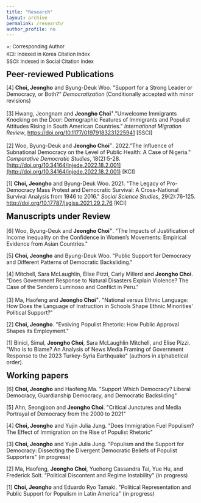 ```yaml
---
title: "Research"
layout: archive
permalink: /research/
author_profile: no
---
```

<style>
  h2 {
    margin-top: 10px; /* 원하는 여백값으로 조정 */
    margin-bottom: 10px; /* 원하는 여백값으로 조정 */
  }
</style>
<div style="font-size: small; line-height: 1.5;">
  +: Corresponding Author<br>
  KCI: Indexed in Korea Citation Index<br>
  SSCI: Indexed in Social Citation Index
</div>

## Peer-reviewed Publications 
[4] **Choi, Jeongho** and Byung-Deuk Woo. "Support for a Strong Leader or Democracy, or Both?" *Democratization* (Conditionally accepted with minor revisions)

[3] Hwang, Jeongnam and **Jeongho Choi**<sup>+</sup>."Unwelcome Immigrants Knocking on the Door: Demographic Features of Immigrants and Populist Attitudes Rising in South American Countries." *International Migration Review*, <https://doi.org/10.1177/01979183231225941> [SSCI]

[2] Woo, Byung-Deuk and **Jeongho Choi**<sup>+</sup>. 2022."The Influence of Subnational Democracy on the Level of Public Health: A Case of Nigeria." *Comparative Democratic Studies*, 18(2):5-28. [http://doi.org/10.34164/injede.2022.18.2.001](http://doi.org/10.34164/injede.2022.18.2.001) [KCI]

[1] **Choi, Jeongho** and Byung-Deuk Woo. 2021. "The Legacy of Pro-Democracy Mass Protest and Democratic Survival: A Cross-National Survival Analysis from 1946 to 2016." *Social Science Studies*, 29(2):76-125. <http://doi.org/10.17787/jsgiss.2021.29.2.76> [KCI]

## Manuscripts under Review 
[6] Woo, Byung-Deuk and <strong>Jeongho Choi</strong><sup>+</sup>. "The Impacts of Justification of Income Inequality on the Confidence in Women’s Movements: Empirical Evidence from Asian Countries."

[5] <strong>Choi, Jeongho</strong> and Byung-Deuk Woo. "Public Support for Democracy and Different Patterns of Democratic Backsliding."

[4] Mitchell, Sara McLaughlin, Elise Pizzi, Carly Millerd and <strong>Jeongho Choi</strong>. "Does Government Response to Natural Disasters Explain Violence? The Case of the Sendero Luminoso and Conflict in Peru."

[3] Ma, Haofeng and <strong>Jeongho Choi</strong><sup>+</sup>. "National versus Ethnic Language: How Does the Language of Instruction in Schools Shape Ethnic Minorities' Political Support?"

[2] <strong>Choi, Jeongho</strong>. "Evolving Populist Rhetoric: How Public Approval Shapes its Employment."

[1] Binici, Simal, <strong>Jeongho Choi</strong>, Sara McLaughlin Mitchell, and Elise Pizzi. "Who is to Blame? An Analysis of News Media Framing of Government Response to the 2023 Turkey-Syria Earthquake" (authors in alphabetical order).

## Working papers
[6] **Choi, Jeongho** and Haofeng Ma. "Support Which Democracy? Liberal Democracy, Guardianship Democracy, and Democratic Backsliding"

[5] Ahn, Seongjoon and **Jeongho Choi**. "Critical Junctures and Media Portrayal of Democracy from the 2000 to 2021"

[4] **Choi, Jeongho** and Yujin Julia Jung. "Does Immigration Fuel Populism? The Effect of Immigration on the Rise of Populist Rhetoric"

[3] **Choi, Jeongho** and Yujin Julia Jung. "Populism and the Support for Democracy: Dissecting the Divergent Democratic Beliefs of Populist Supporters" (in progress)

[2] Ma, Haofeng, **Jeongho Choi**, Yuehong Cassandra Tai, Yue Hu, and Frederick Solt. "Political Discontent and Regime Instability" (in progress)

[1] **Choi, Jeongho** and Eduardo Ryo Tamaki. "Political Representation and Public Support for Populism in Latin America" (in progress)
